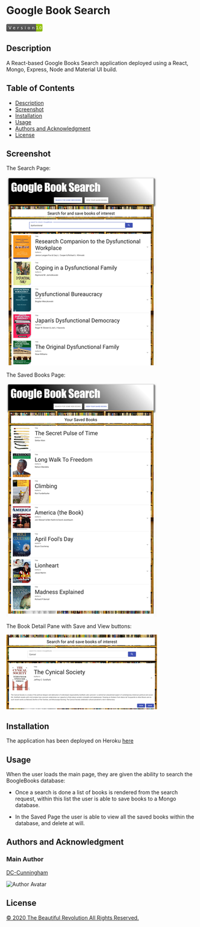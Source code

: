 # Google Book Search

<svg xmlns="http://www.w3.org/2000/svg" xmlns:xlink="http://www.w3.org/1999/xlink" width="96" height="20"><linearGradient id="b" x2="0" y2="100%"><stop offset="0" stop-color="#bbb" stop-opacity=".1"/><stop offset="1" stop-opacity=".1"/></linearGradient><clipPath id="a"><rect width="96" height="20" rx="3" fill="#fff"/></clipPath><g clip-path="url(#a)"><path fill="#555" d="M0 0h79v20H0z"/><path fill="#97ca00" d="M79 0h17v20H79z"/><path fill="url(#b)" d="M0 0h96v20H0z"/></g><g fill="#fff" text-anchor="middle" font-family="DejaVu Sans,Verdana,Geneva,sans-serif" font-size="110"> <text x="405" y="150" fill="#010101" fill-opacity=".3" transform="scale(.1)" textLength="690"></text><text x="405" y="140" transform="scale(.1)" textLength="690">Version</text><text x="865" y="150" fill="#010101" fill-opacity=".3" transform="scale(.1)" textLength="70"></text><text x="865" y="140" transform="scale(.1)" textLength="160">1.0</text></g> </svg>

## Description

A React-based Google Books Search application deployed using a React, Mongo, Express, Node and Material UI build.

## Table of Contents

- [Description](#description)
- [Screenshot](#screenshot)
- [Installation](#installation)
- [Usage](#usage)
- [Authors and Acknowledgment](#authors-and-acknowledgment)
- [License](#license)

## Screenshot

The Search Page:

<img src="./assets/images/GoogleBookSearch_SS_SearchPage.png" alt="alt text" width="400">

The Saved Books Page:

<img src="./assets/images/GoogleBookSearch_SS_SavedPage.png" alt="alt text" width="400">

The Book Detail Pane with Save and View buttons:

<img src="./assets/images/GoogleBookSearch_SS_BookDetail.png" alt="alt text" width="400">

## Installation

The application has been deployed on Heroku [here](https://majestic-canyonlands-62284.herokuapp.com/)

## Usage

When the user loads the main page, they are given the ability to search the BoogleBooks database:

- Once a search is done a list of books is rendered from the search request, within this list the user is able to save books to a Mongo database.

- In the Saved Page the user is able to view all the saved books within the database, and delete at will.

## Authors and Acknowledgment

### Main Author

[DC-Cunningham](https://github.com/DC-Cunningham)

![Author Avatar](https://avatars0.githubusercontent.com/u/47209814?v=4&s=100)

## License

[© 2020 The Beautiful Revolution All Rights Reserved.](https://www.beautifulrevolution.com.au)
